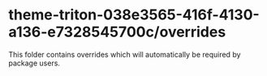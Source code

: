 # theme-triton-038e3565-416f-4130-a136-e7328545700c/overrides

This folder contains overrides which will automatically be required by package users.

